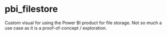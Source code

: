 # pbi_filestore
Custom visual for using the Power BI product for file storage. Not so much a use case as it is a proof-of-concept / exploration.

